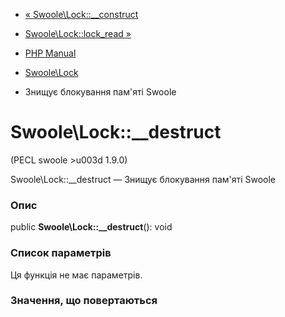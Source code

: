 - [« Swoole\Lock::\_\_construct](swoole-lock.construct.md)
- [Swoole\Lock::lock_read »](swoole-lock.lock-read.md)

- [PHP Manual](index.md)
- [Swoole\Lock](class.swoole-lock.md)
- Знищує блокування пам'яті Swoole

# Swoole\Lock::\_\_destruct

(PECL swoole \>u003d 1.9.0)

Swoole\Lock::\_\_destruct — Знищує блокування пам'яті Swoole

### Опис

public **Swoole\Lock::\_\_destruct**(): void

### Список параметрів

Ця функція не має параметрів.

### Значення, що повертаються
